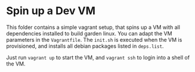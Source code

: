 # Spin up a Dev VM

This folder contains a simple vagrant setup,
that spins up a VM with all dependencies installed to build garden linux.
You can adapt the VM parameters in the ```Vagrantfile```. The ```init.sh```
is executed when the VM is provisioned, and installs all debian packages
listed in ```deps.list```.


Just run ```vagrant up``` to start the VM, and ```vagrant ssh``` to login
into a shell of the VM.




